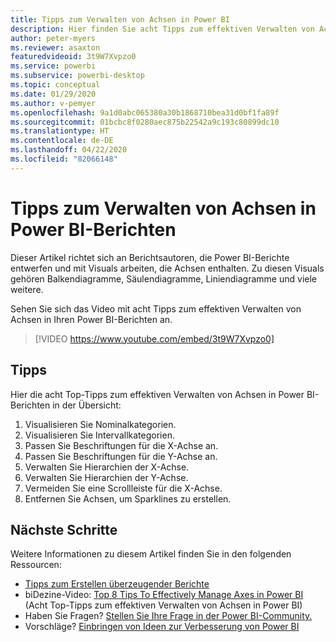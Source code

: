 ```yaml
---
title: Tipps zum Verwalten von Achsen in Power BI
description: Hier finden Sie acht Tipps zum effektiven Verwalten von Achsen in Power BI-Berichtsvisuals in Power BI Desktop oder dem Power BI-Dienst.
author: peter-myers
ms.reviewer: asaxton
featuredvideoid: 3t9W7Xvpzo0
ms.service: powerbi
ms.subservice: powerbi-desktop
ms.topic: conceptual
ms.date: 01/29/2020
ms.author: v-pemyer
ms.openlocfilehash: 9a1d0abc065380a30b1868710bea31d0bf1fa89f
ms.sourcegitcommit: 01bcbc8f0280aec875b22542a9c193c80899dc10
ms.translationtype: HT
ms.contentlocale: de-DE
ms.lasthandoff: 04/22/2020
ms.locfileid: "82066148"
---
```

# <a name="tips-to-manage-axes-in-power-bi-reports"></a>Tipps zum Verwalten von Achsen in Power BI-Berichten

Dieser Artikel richtet sich an Berichtsautoren, die Power BI-Berichte entwerfen und mit Visuals arbeiten, die Achsen enthalten. Zu diesen Visuals gehören Balkendiagramme, Säulendiagramme, Liniendiagramme und viele weitere.

Sehen Sie sich das Video mit acht Tipps zum effektiven Verwalten von Achsen in Ihren Power BI-Berichten an.

> [!VIDEO https://www.youtube.com/embed/3t9W7Xvpzo0]

## <a name="tips"></a>Tipps

Hier die acht Top-Tipps zum effektiven Verwalten von Achsen in Power BI-Berichten in der Übersicht:

1. Visualisieren Sie Nominalkategorien.
1. Visualisieren Sie Intervallkategorien.
1. Passen Sie Beschriftungen für die X-Achse an.
1. Passen Sie Beschriftungen für die Y-Achse an.
1. Verwalten Sie Hierarchien der X-Achse.
1. Verwalten Sie Hierarchien der Y-Achse.
1. Vermeiden Sie eine Scrollleiste für die X-Achse.
1. Entfernen Sie Achsen, um Sparklines zu erstellen.

## <a name="next-steps"></a>Nächste Schritte

Weitere Informationen zu diesem Artikel finden Sie in den folgenden Ressourcen:

- [Tipps zum Erstellen überzeugender Berichte](../desktop-tips-and-tricks-for-creating-reports.md)
- biDezine-Video: [Top 8 Tips To Effectively Manage Axes in Power BI](https://www.youtube.com/watch?v=3t9W7Xvpzo0) (Acht Top-Tipps zum effektiven Verwalten von Achsen in Power BI)
- Haben Sie Fragen? [Stellen Sie Ihre Frage in der Power BI-Community.](https://community.powerbi.com/)
- Vorschläge? [Einbringen von Ideen zur Verbesserung von Power BI](https://ideas.powerbi.com)
